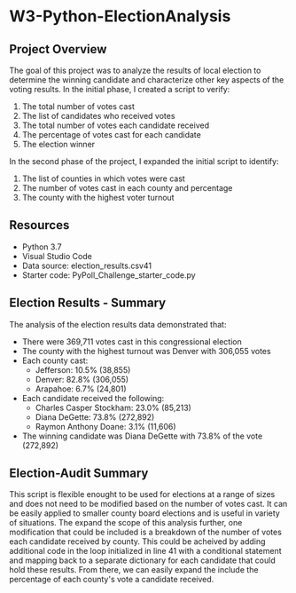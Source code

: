 # W3-Python-ElectionAnalysis

## Project Overview
The goal of this project was to analyze the results of local election to determine the winning candidate and characterize other key aspects of the voting results. In the initial phase, I created a script to verify:
  1. The total number of votes cast
  2. The list of candidates who received votes
  3. The total number of votes each candidate received 
  4. The percentage of votes cast for each candidate
  5. The election winner

In the second phase of the project, I expanded the initial script to identify:
  1. The list of counties in which votes were cast
  2. The number of votes cast in each county and percentage
  3. The county with the highest voter turnout 

## Resources
- Python 3.7
- Visual Studio Code
- Data source: election_results.csv41
- Starter code: PyPoll_Challenge_starter_code.py

## Election Results - Summary
The analysis of the election results data demonstrated that:
* There were 369,711 votes cast in this congressional election
* The county with the highest turnout was Denver with 306,055 votes
* Each county cast:
  * Jefferson: 10.5% (38,855)
  * Denver: 82.8% (306,055)
  * Arapahoe: 6.7% (24,801)
* Each candidate received the following:
  * Charles Casper Stockham: 23.0% (85,213)
  * Diana DeGette: 73.8% (272,892)
  * Raymon Anthony Doane: 3.1% (11,606)
* The winning candidate was Diana DeGette with 73.8% of the vote (272,892)

## Election-Audit Summary
This script is flexible enought to be used for elections at a range of sizes and does not need to be modified based on the number of votes cast. It can be easily applied to smaller county board elections and is useful in variety of situations. The expand the scope of this analysis further, one modification that could be included is a breakdown of the number of votes each candidate received by county. This could be acheived by adding additional code in the loop initialized in line 41 with a conditional statement and mapping back to a separate dictionary for each candidate that could hold these results. From there, we can easily expand the include the percentage of each county's vote a candidate received. 
